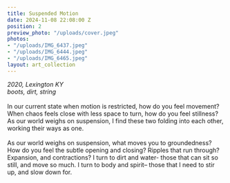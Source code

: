 ```yaml
---
title: Suspended Motion
date: 2024-11-08 22:08:00 Z
position: 2
preview_photo: "/uploads/cover.jpeg"
photos:
- "/uploads/IMG_6437.jpeg"
- "/uploads/IMG_6444.jpeg"
- "/uploads/IMG_6465.jpeg"
layout: art_collection
---
```


*2020, Lexington KY* <br>
*boots, dirt, string* <br>
<br>
In our current state when motion is restricted, how do you feel movement? When chaos feels close with less space to turn, how do you feel stillness? As our world weighs on suspension, I find these two folding into each other, working their ways as one. 
<br>
<br>
As our world weighs on suspension, what moves you to groundedness? How do you feel the subtle opening and closing? Ripples that run through? Expansion, and contractions? I turn to dirt and water- those that can sit so still, and move so much. I turn to body and spirit– those that I need to stir up, and slow down for. 
